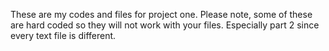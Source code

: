 These are my codes and files for project one. Please note, some of these are hard coded so they will not work with your files. Especially part 2 since every text file is different. 
